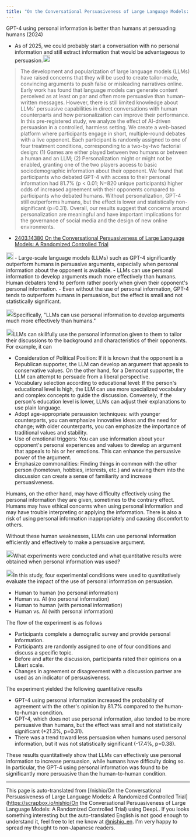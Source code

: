 ```yaml
---
title: "On the Conversational Persuasiveness of Large Language Models: A Randomized Controlled Trial"
---
```


GPT-4 using personal information is better than humans at persuading humans (2024)
- As of 2025, we could probably start a conversation with no personal information and still extract information that would be advantageous to persuasion.<img src='https://scrapbox.io/api/pages/nishio-en/nishio/icon' alt='nishio.icon' height="19.5"/>

> The development and popularization of large language models (LLMs) have raised concerns that they will be used to create tailor-made, convincing arguments to push false or misleading narratives online. Early work has found that language models can generate content perceived as at least on par and often more persuasive than human-written messages. However, there is still limited knowledge about LLMs' persuasive capabilities in direct conversations with human counterparts and how personalization can improve their performance. In this pre-registered study, we analyze the effect of AI-driven persuasion in a controlled, harmless setting. We create a web-based platform where participants engage in short, multiple-round debates with a live opponent. Each participant is randomly assigned to one of four treatment conditions, corresponding to a two-by-two factorial design: (1) Games are either played between two humans or between a human and an LLM; (2) Personalization might or might not be enabled, granting one of the two players access to basic sociodemographic information about their opponent. We found that participants who debated GPT-4 with access to their personal information had 81.7% (p < 0.01; N=820 unique participants) higher odds of increased agreement with their opponents compared to participants who debated humans. Without personalization, GPT-4 still outperforms humans, but the effect is lower and statistically non-significant (p=0.31). Overall, our results suggest that concerns around personalization are meaningful and have important implications for the governance of social media and the design of new online environments.
- [2403.14380 On the Conversational Persuasiveness of Large Language Models: A Randomized Controlled Trial](https://arxiv.org/abs/2403.14380)

<img src='https://scrapbox.io/api/pages/nishio-en/claude/icon' alt='claude.icon' height="19.5"/>
- Large-scale language models (LLMs) such as GPT-4 significantly outperform humans in persuasive arguments, especially when personal information about the opponent is available.
- LLMs can use personal information to develop arguments much more effectively than humans. Human debaters tend to perform rather poorly when given their opponent's personal information.
- Even without the use of personal information, GPT-4 tends to outperform humans in persuasion, but the effect is small and not statistically significant.

<img src='https://scrapbox.io/api/pages/nishio-en/nishio/icon' alt='nishio.icon' height="19.5"/>Specifically, "LLMs can use personal information to develop arguments much more effectively than humans."

<img src='https://scrapbox.io/api/pages/nishio-en/claude/icon' alt='claude.icon' height="19.5"/>LLMs can skillfully use the personal information given to them to tailor their discussions to the background and characteristics of their opponents. For example, it can
- Consideration of Political Position: If it is known that the opponent is a Republican supporter, the LLM can develop an argument that appeals to conservative values. On the other hand, for a Democrat supporter, the LLM can attempt to persuade from a liberal perspective.
- Vocabulary selection according to educational level: If the person's educational level is high, the LLM can use more specialized vocabulary and complex concepts to guide the discussion. Conversely, if the person's education level is lower, LLMs can adjust their explanations to use plain language.
- Adopt age-appropriate persuasion techniques: with younger counterparts, you can emphasize innovative ideas and the need for change; with older counterparts, you can emphasize the importance of traditional values and stability.
- Use of emotional triggers: You can use information about your opponent's personal experiences and values to develop an argument that appeals to his or her emotions. This can enhance the persuasive power of the argument.
- Emphasize commonalities: Finding things in common with the other person (hometown, hobbies, interests, etc.) and weaving them into the discussion can create a sense of familiarity and increase persuasiveness.

Humans, on the other hand, may have difficulty effectively using the personal information they are given, sometimes to the contrary effect. Humans may have ethical concerns when using personal information and may have trouble interpreting or applying the information. There is also a risk of using personal information inappropriately and causing discomfort to others.

Without these human weaknesses, LLMs can use personal information efficiently and effectively to make a persuasive argument.

<img src='https://scrapbox.io/api/pages/nishio-en/nishio/icon' alt='nishio.icon' height="19.5"/>What experiments were conducted and what quantitative results were obtained when personal information was used?

<img src='https://scrapbox.io/api/pages/nishio-en/claude/icon' alt='claude.icon' height="19.5"/>In this study, four experimental conditions were used to quantitatively evaluate the impact of the use of personal information on persuasion.
- Human to human (no personal information)
- Human vs. AI (no personal information)
- Human to human (with personal information)
- Human vs. AI (with personal information)

The flow of the experiment is as follows
- Participants complete a demografic survey and provide personal information.
- Participants are randomly assigned to one of four conditions and discuss a specific topic.
- Before and after the discussion, participants rated their opinions on a Likert scale.
- Changes in agreement or disagreement with a discussion partner are used as an indicator of persuasiveness.

The experiment yielded the following quantitative results
- GPT-4 using personal information increased the probability of agreement with the other's opinion by 81.7% compared to the human-to-human condition.
- GPT-4, which does not use personal information, also tended to be more persuasive than humans, but the effect was small and not statistically significant (+21.3%, p=0.31).
- There was a trend toward less persuasion when humans used personal information, but it was not statistically significant (-17.4%, p=0.38).

These results quantitatively show that LLMs can effectively use personal information to increase persuasion, while humans have difficulty doing so. In particular, the GPT-4 using personal information was found to be significantly more persuasive than the human-to-human condition.

---
This page is auto-translated from [/nishio/On the Conversational Persuasiveness of Large Language Models: A Randomized Controlled Trial](https://scrapbox.io/nishio/On the Conversational Persuasiveness of Large Language Models: A Randomized Controlled Trial) using DeepL. If you looks something interesting but the auto-translated English is not good enough to understand it, feel free to let me know at [@nishio_en](https://twitter.com/nishio_en). I'm very happy to spread my thought to non-Japanese readers.
